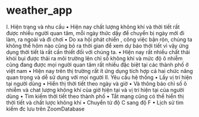# weather_app
I.	Hiện trạng và nhu cầu
•	Hiện nay chất lượng không khí và thời tiết rất được nhiều người quan tâm, mỗi ngày thức dậy 
để chuyển bị ngày mới đi làm, ra ngoài và đi chơi
•	Do xa hội phát chiển , công việc bận rộn, chúng ta không thể hôm nào cũng bỏ ra thời gian để 
xem dự báo thời tiết vì vậy ứng dụng thời tiết là rất cần thiết đối với chúng ta.
•	Hiện nay rất nhiều chất thải khói bụi được thải ra môi trường lên chỉ số không khí và mức độ 
ô nhiễm cũng đang được mọi người quan tâm rất nhiều đặc biệt tại các thành phố ở việt nam
•	Hiện nay trên thị trường rất ít ứng dụng tích hợp cả hai chức năng quan trọng và dễ sử dụng với mọi người 
II.	Yêu cầu hệ thống 
•	Lấy vị trí hiện tại người dùng
•	Hiển thị thời tiết theo ngày và giờ
•	Và thông báo chỉ số ô nhiễm và chat lượng không khí của giờ hiện tại và vị trí hiện tại của người dùng
•	Tìm kiếm thời tiết theo thành phố
•	Tắt mạng cũng có thể hiển thị thời tiết và chất lược không khí
•	Chuyển từ độ C sang độ F
•	Lịch sử tìm kiếm đc lưu trên ZoomDatabase

